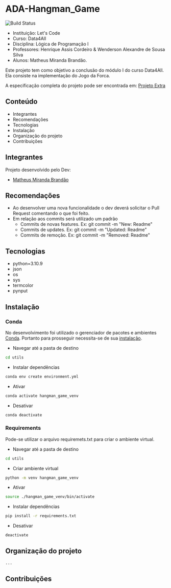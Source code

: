 # ADA-Hangman_Game
![Build Status](https://travis-ci.org/joemccann/dillinger.svg?branch=master)

- Instituição: Let's Code
- Curso: Data4All
- Disciplina: Lógica de Programação I
- Professores: Henrique Assis Cordeiro & Wenderson Alexandre de Sousa Silva
- Alunos: Matheus Miranda Brandão.

Este projeto tem como objetivo a conclusão do módulo I do curso Data4All. Ela consiste na implementação do Jogo da Forca.

A especificação completa do projeto pode ser encontrada em: [Projeto Extra](https://github.com/MatBrands/ADA-Hangman_Game/blob/master/utils/Projeto%20Extra.ipynb)

## Conteúdo

- Integrantes
- Recomendações
- Tecnologias
- Instalação
- Organização do projeto
- Contribuições

## Integrantes
Projeto desenvolvido pelo Dev:

- [Matheus Miranda Brandão](https://github.com/MatBrands)

## Recomendações
- Ao desenvolver uma nova funcionalidade o dev deverá solicitar o Pull Request comentando o que foi feito.
- Em relação aos commits será utilizado um padrão
    - Commits de novas features. Ex: git commit -m "New: Readme"
    - Commits de updates. Ex: git commit -m "Updated: Readme"
    - Commits de remoção. Ex: git commit -m "Removed: Readme"

## Tecnologias

- python=3.10.9
- json
- os
- sys
- termcolor
- pynput


## Instalação

### Conda
No desenvolvimento foi utilizado o gerenciador de pacotes e ambientes [Conda](https://conda.io/). Portanto para prosseguir necessita-se de sua [instalação](https://conda.io/projects/conda/en/latest/user-guide/install/index.html).

- Navegar até a pasta de destino
```sh
cd utils
```

- Instalar dependências
```sh
conda env create environment.yml
```

- Ativar
```sh
conda activate hangman_game_venv
```

- Desativar
```sh
conda deactivate
```

### Requirements
Pode-se utilizar o arquivo requiremets.txt para criar o ambiente virtual.

- Navegar até a pasta de destino
```sh
cd utils
```

- Criar ambiente virtual
```sh
python -m venv hangman_game_venv
```

- Ativar
```sh
source ./hangman_game_venv/bin/activate
```

- Instalar dependências
```sh
pip install -r requirements.txt
```

- Desativar
```sh
deactivate
```


## Organização do projeto
```sh
...
```


## Contribuições